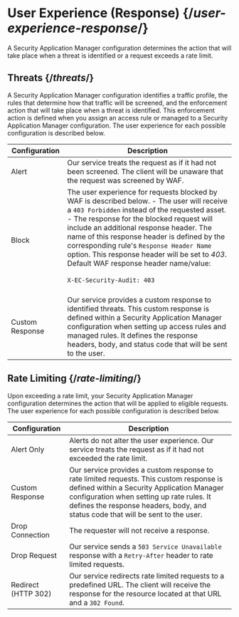 # User Experience (Response) {/*user-experience-response*/}

A Security Application Manager configuration determines the action that
will take place when a threat is identified or a request exceeds a rate
limit.

## Threats {/*threats*/}

A Security Application Manager configuration identifies a traffic
profile, the rules that determine how that traffic will be screened, and
the enforcement action that will take place when a threat is identified.
This enforcement action is defined when you assign an access rule or
managed to a Security Application Manager configuration. The user
experience for each possible configuration is described below.

| Configuration   | Description                                       |
| ----------- | ----------- |
| Alert           | Our service treats the request as if it had not been screened. The client will be unaware that the request was screened by WAF.                  |
| Block           | The user experience for requests blocked by WAF is described below.  -   The user will receive a `403 Forbidden` instead of the requested asset. -   The response for the blocked request will include an additional response header. The name of this response header is defined by the corresponding rule's `Response Header Name` option. This response header will be set to *403*.  Default WAF response header name/value:  <br /><br />`X-EC-Security-Audit: 403`<br /><br />                                              |
| Custom Response | Our service provides a custom response to identified threats. This custom response is defined within a Security Application Manager configuration when setting up access rules and managed rules. It defines the response headers, body, and status code that will be sent to the user.                                             |

## Rate Limiting {/*rate-limiting*/}

Upon exceeding a rate limit, your Security Application Manager
configuration determines the action that will be applied to eligible
requests. The user experience for each possible configuration is
described below.

| Configuration       | Description                                                                                                                                                                                                                                                            |
|---------------------|------------------------------------------------------------------------------------------------------------------------------------------------------------------------------------------------------------------------------------------------------------------------|
| Alert Only          | Alerts do not alter the user experience. Our service treats the request as if it had not exceeded the rate limit.                                                                                                                                                      |
| Custom Response     | Our service provides a custom response to rate limited requests. This custom response is defined within a Security Application Manager configuration when setting up rate rules. It defines the response headers, body, and status code that will be sent to the user. |
| Drop Connection     | The requester will not receive a response.                                                                                                                                                                                                                             |
| Drop Request        | Our service sends a `503 Service Unavailable` response with a `Retry-After` header to rate limited requests.                                                                                                                                     |
| Redirect (HTTP 302) | Our service redirects rate limited requests to a predefined URL. The client will receive the response for the resource located at that URL and a `302 Found`. |
